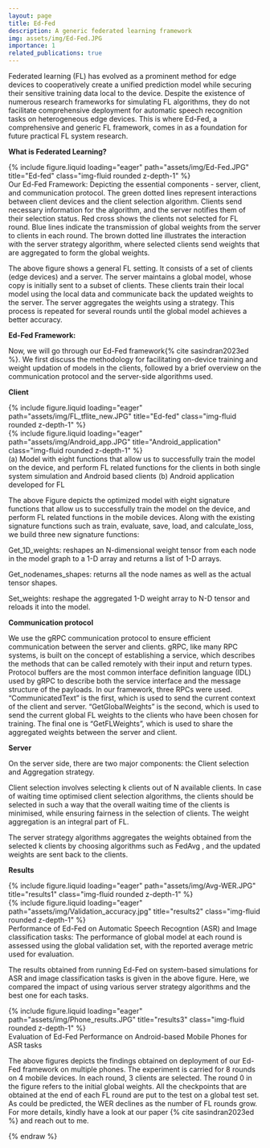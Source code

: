 ```yaml
---
layout: page
title: Ed-Fed
description: A generic federated learning framework
img: assets/img/Ed-Fed.JPG
importance: 1
related_publications: true
---
```


Federated learning (FL) has evolved as a prominent method for edge devices to cooperatively create a unified prediction model while securing their sensitive training data local to the device. Despite the existence of numerous research frameworks for simulating FL algorithms, they do not facilitate comprehensive deployment for automatic speech recognition tasks on heterogeneous edge devices. This is where Ed-Fed, a comprehensive and generic FL framework, comes in as a foundation for future practical FL system research.

**What is Federated Learning?**

<div class="row justify-content-sm-center">
    <div class="col-sm-4 mt-3 mt-md-0">
        {% include figure.liquid loading="eager" path="assets/img/Ed-Fed.JPG" title="Ed-fed" class="img-fluid rounded z-depth-1" %}
    </div>
</div>
<div class="caption">
    Our Ed-Fed Framework: Depicting the essential components - server, client, and communication protocol. The green dotted lines represent interactions between client devices and the client selection algorithm. Clients send necessary information for the algorithm, and the server notifies them of their selection status. Red cross shows the clients not selected for FL round. Blue lines indicate the transmission of global weights from the server to clients in each round. The brown dotted line illustrates the interaction with the server strategy algorithm, where selected clients send weights that are aggregated to form the global weights.
</div>

The above figure shows a general FL setting. It consists of a set of clients (edge devices) and a server. The server maintains a global model, whose copy is initially sent to a subset of clients. These clients train their local model using the local data and communicate back the updated weights to the server. The server aggregates the weights using a strategy. This process is repeated for several rounds until the global model achieves a better accuracy.

**Ed-Fed Framework:**

Now, we will go through our Ed-Fed framework{% cite sasindran2023ed %}. We first discuss the methodology for facilitating on-device training and weight updation of models in the clients, followed by a brief overview on the communication protocol and the server-side algorithms used.

**Client**

<div class="row justify-content-sm-center">
    <div class="col-sm-8 mt-3 mt-md-0">
        {% include figure.liquid loading="eager" path="assets/img/FL_tflite_new.JPG" title="Ed-fed" class="img-fluid rounded z-depth-1" %}
    </div>
        <div class="col-sm-4 mt-3 mt-md-0">
        {% include figure.liquid loading="eager" path="assets/img/Android_app.JPG" title="Android_application" class="img-fluid rounded z-depth-1" %}
    </div>
</div>
<div class="caption">
(a) Model with eight functions that allow us to successfully train the model on the device, and perform FL related functions for the clients in both single system simulation and Android based clients (b) Android application developed for FL
</div>

The above Figure depicts the optimized model with eight signature functions that allow us to successfully train the model on the device, and perform FL related functions in the mobile devices. Along with the existing signature functions such as train, evaluate, save, load, and calculate_loss, we build three new signature functions:

Get_1D_weights: reshapes an N-dimensional weight tensor from each node in the model graph to a 1-D array and returns a list of 1-D arrays.

Get_nodenames_shapes: returns all the node names as well as the actual tensor shapes.

Set_weights: reshape the aggregated 1-D weight array to N-D tensor and reloads it into the model.

**Communication protocol**

We use the gRPC communication protocol to ensure efficient communication between the server and clients. gRPC, like many RPC systems, is built on the concept of establishing a service, which describes the methods that can be called remotely with their input and return types. Protocol buffers are the most common interface definition language (IDL) used by gRPC to describe both the service interface and the message structure of the payloads. In our framework, three RPCs were used. “CommunicatedText” is the first, which is used to send the current context of the client and server. “GetGlobalWeights” is the second, which is used to send the current global FL weights to the clients who have been chosen for training. The final one is “GetFLWeights”, which is used to share the aggregated weights between the server and client.

**Server**

On the server side, there are two major components: the Client selection and Aggregation strategy.

Client selection involves selecting k clients out of N available clients. In case of waiting time optimised client selection algorithms, the clients should be selected in such a way that the overall waiting time of the clients is minimised, while ensuring fairness in the selection of clients. The weight aggregation is an integral part of FL.

The server strategy algorithms aggregates the weights obtained from the selected k clients by choosing algorithms such as FedAvg , and the updated weights are sent back to the clients.

**Results**

<div class="row">
    <div class="col-sm-6 mt-3 mt-md-0">
        {% include figure.liquid loading="eager" path="assets/img/Avg-WER.JPG" title="results1" class="img-fluid rounded z-depth-1" %}
    </div>
    <div class="col-sm-6 mt-3 mt-md-0">
        {% include figure.liquid loading="eager" path="assets/img/Validation_accuracy.jpg" title="results2" class="img-fluid rounded z-depth-1" %}
    </div>
</div>
<div class="caption">
Performance of Ed-Fed on Automatic Speech Recogntion (ASR) and Image classification tasks: The performance of global model at each round is assessed using the global validation set, with the reported average 
 metric used for evaluation.
</div>

The results obtained from running Ed-Fed on system-based simulations for ASR and image classification tasks is given in the above figure. Here, we compared the impact of using various server strategy algorithms and the best one for each tasks.

<div class="row">
    <div class="col-sm-6 mt-3 mt-md-0">
        {% include figure.liquid loading="eager" path="assets/img/Phone_results.JPG" title="results3" class="img-fluid rounded z-depth-1" %}
    </div>
</div>
<div class="caption">
Evaluation of Ed-Fed Performance on Android-based Mobile Phones for ASR tasks
</div>

The above figures depicts the findings obtained on deployment of our Ed-Fed framework on multiple phones. The experiment is carried for 8 rounds on 4 mobile devices. In each round, 3 clients are selected. The round 0 in the figure refers to the initial global weights. All the checkpoints that are obtained at the end of each FL round are put to the test on a global test set. As could be predicted, the WER declines as the number of FL rounds grow. For more details, kindly have a look at our paper {% cite sasindran2023ed %} and reach out to me.


{% endraw %}
